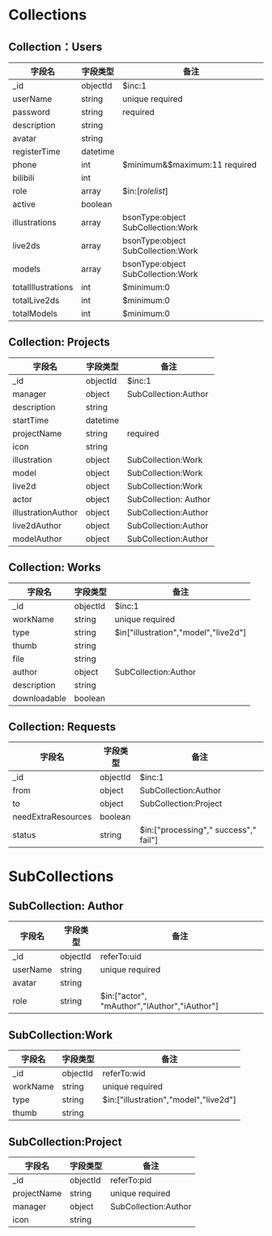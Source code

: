 # Collections

## Collection：Users

| 字段名             | 字段类型 | 备注                               |
| ------------------ | -------- | ---------------------------------- |
| \_id               | objectId | $inc:1                             |
| userName           | string   | unique required                    |
| password           | string   | required                           |
| description        | string   |                                    |
| avatar             | string   |                                    |
| registerTime       | datetime |                                    |
| phone              | int      | $minimum&$maximum:11 required      |
| bilibili           | int      |                                    |
| role               | array    | $in:[*rolelist*]                   |
| active             | boolean  |                                    |
| illustrations      | array    | bsonType:object SubCollection:Work |
| live2ds            | array    | bsonType:object SubCollection:Work |
| models             | array    | bsonType:object SubCollection:Work |
| totalIllustrations | int      | $minimum:0                         |
| totalLive2ds       | int      | $minimum:0                         |
| totalModels        | int      | $minimum:0                         |

## Collection: Projects

| 字段名             | 字段类型 | 备注                  |
| ------------------ | -------- | --------------------- |
| \_id               | objectId | $inc:1                |
| manager            | object   | SubCollection:Author  |
| description        | string   |                       |
| startTime          | datetime |                       |
| projectName        | string   | required              |
| icon               | string   |                       |
| illustration       | object   | SubCollection:Work    |
| model              | object   | SubCollection:Work    |
| live2d             | object   | SubCollection:Work    |
| actor              | object   | SubCollection: Author |
| illustrationAuthor | object   | SubCollection:Author  |
| live2dAuthor       | object   | SubCollection:Author  |
| modelAuthor        | object   | SubCollection:Author  |
## Collection: Works

| 字段名       | 字段类型 | 备注                                 |
| ------------ | -------- | ------------------------------------ |
| \_id         | objectId | $inc:1                               |
| workName     | string   | unique required                      |
| type         | string   | $in["illustration","model","live2d"] |
| thumb        | string   |                                      |
| file         | string   |                                      |
| author       | object   | SubCollection:Author                 |
| description  | string   |                                      |
| downloadable | boolean  |                                      |

## Collection: Requests

| 字段名             | 字段类型 | 备注                                  |
| ------------------ | -------- | ------------------------------------- |
| \_id               | objectId | $inc:1                                |
| from               | object   | SubCollection:Author                  |
| to                 | object   | SubCollection:Project                 |
| needExtraResources | boolean  |                                       |
| status             | string   | $in:["processing"," success"," fail"] |

# SubCollections

## SubCollection: Author

| 字段名   | 字段类型 | 备注                                         |
| -------- | -------- | -------------------------------------------- |
| \_id     | objectId | referTo:uid                                  |
| userName | string   | unique required                              |
| avatar   | string   |                                              |
| role     | string   | $in:["actor", "mAuthor","lAuthor","iAuthor"] |

## SubCollection:Work

| 字段名   | 字段类型 | 备注                                  |
| -------- | -------- | ------------------------------------- |
| _id      | objectId | referTo:wid                           |
| workName | string   | unique required                       |
| type     | string   | $in:["illustration","model","live2d"] |
| thumb    | string   |                                       |

## SubCollection:Project

| 字段名      | 字段类型 | 备注                 |
| ----------- | -------- | -------------------- |
| _id         | objectId | referTo:pid          |
| projectName | string   | unique required      |
| manager     | object   | SubCollection:Author |
| icon        | string   |                      |

